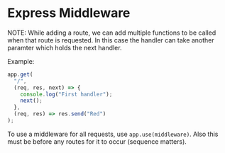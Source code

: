 # Express Middleware

NOTE: While adding a route, we can add multiple functions to be called when that
route is requested. In this case the handler can take another paramter which
holds the next handler.

Example:

```js
app.get(
  "/",
  (req, res, next) => {
    console.log("First handler");
    next();
  },
  (req, res) => res.send("Red")
);
```

To use a middleware for all requests, use `app.use(middleware)`. Also this must
be before any routes for it to occur (sequence matters).